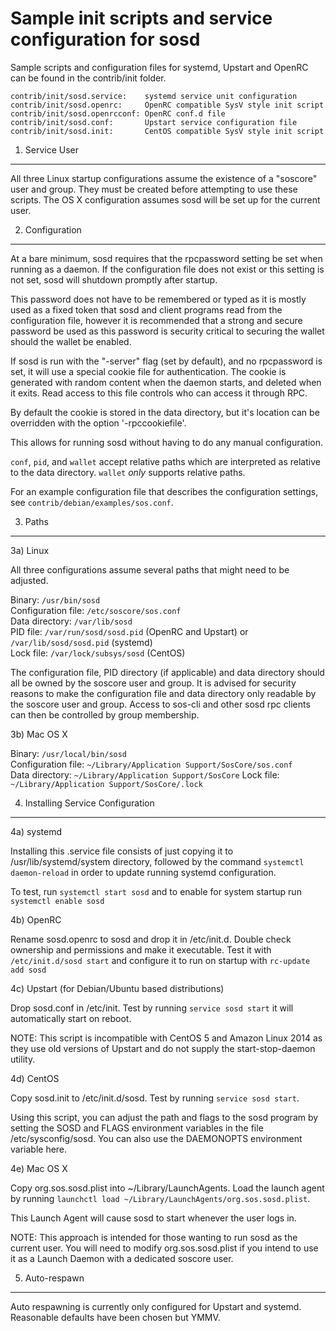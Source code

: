 Sample init scripts and service configuration for sosd
==========================================================

Sample scripts and configuration files for systemd, Upstart and OpenRC
can be found in the contrib/init folder.

    contrib/init/sosd.service:    systemd service unit configuration
    contrib/init/sosd.openrc:     OpenRC compatible SysV style init script
    contrib/init/sosd.openrcconf: OpenRC conf.d file
    contrib/init/sosd.conf:       Upstart service configuration file
    contrib/init/sosd.init:       CentOS compatible SysV style init script

1. Service User
---------------------------------

All three Linux startup configurations assume the existence of a "soscore" user
and group.  They must be created before attempting to use these scripts.
The OS X configuration assumes sosd will be set up for the current user.

2. Configuration
---------------------------------

At a bare minimum, sosd requires that the rpcpassword setting be set
when running as a daemon.  If the configuration file does not exist or this
setting is not set, sosd will shutdown promptly after startup.

This password does not have to be remembered or typed as it is mostly used
as a fixed token that sosd and client programs read from the configuration
file, however it is recommended that a strong and secure password be used
as this password is security critical to securing the wallet should the
wallet be enabled.

If sosd is run with the "-server" flag (set by default), and no rpcpassword is set,
it will use a special cookie file for authentication. The cookie is generated with random
content when the daemon starts, and deleted when it exits. Read access to this file
controls who can access it through RPC.

By default the cookie is stored in the data directory, but it's location can be overridden
with the option '-rpccookiefile'.

This allows for running sosd without having to do any manual configuration.

`conf`, `pid`, and `wallet` accept relative paths which are interpreted as
relative to the data directory. `wallet` *only* supports relative paths.

For an example configuration file that describes the configuration settings,
see `contrib/debian/examples/sos.conf`.

3. Paths
---------------------------------

3a) Linux

All three configurations assume several paths that might need to be adjusted.

Binary:              `/usr/bin/sosd`  
Configuration file:  `/etc/soscore/sos.conf`  
Data directory:      `/var/lib/sosd`  
PID file:            `/var/run/sosd/sosd.pid` (OpenRC and Upstart) or `/var/lib/sosd/sosd.pid` (systemd)  
Lock file:           `/var/lock/subsys/sosd` (CentOS)  

The configuration file, PID directory (if applicable) and data directory
should all be owned by the soscore user and group.  It is advised for security
reasons to make the configuration file and data directory only readable by the
soscore user and group.  Access to sos-cli and other sosd rpc clients
can then be controlled by group membership.

3b) Mac OS X

Binary:              `/usr/local/bin/sosd`  
Configuration file:  `~/Library/Application Support/SosCore/sos.conf`  
Data directory:      `~/Library/Application Support/SosCore`
Lock file:           `~/Library/Application Support/SosCore/.lock`

4. Installing Service Configuration
-----------------------------------

4a) systemd

Installing this .service file consists of just copying it to
/usr/lib/systemd/system directory, followed by the command
`systemctl daemon-reload` in order to update running systemd configuration.

To test, run `systemctl start sosd` and to enable for system startup run
`systemctl enable sosd`

4b) OpenRC

Rename sosd.openrc to sosd and drop it in /etc/init.d.  Double
check ownership and permissions and make it executable.  Test it with
`/etc/init.d/sosd start` and configure it to run on startup with
`rc-update add sosd`

4c) Upstart (for Debian/Ubuntu based distributions)

Drop sosd.conf in /etc/init.  Test by running `service sosd start`
it will automatically start on reboot.

NOTE: This script is incompatible with CentOS 5 and Amazon Linux 2014 as they
use old versions of Upstart and do not supply the start-stop-daemon utility.

4d) CentOS

Copy sosd.init to /etc/init.d/sosd. Test by running `service sosd start`.

Using this script, you can adjust the path and flags to the sosd program by
setting the SOSD and FLAGS environment variables in the file
/etc/sysconfig/sosd. You can also use the DAEMONOPTS environment variable here.

4e) Mac OS X

Copy org.sos.sosd.plist into ~/Library/LaunchAgents. Load the launch agent by
running `launchctl load ~/Library/LaunchAgents/org.sos.sosd.plist`.

This Launch Agent will cause sosd to start whenever the user logs in.

NOTE: This approach is intended for those wanting to run sosd as the current user.
You will need to modify org.sos.sosd.plist if you intend to use it as a
Launch Daemon with a dedicated soscore user.

5. Auto-respawn
-----------------------------------

Auto respawning is currently only configured for Upstart and systemd.
Reasonable defaults have been chosen but YMMV.
